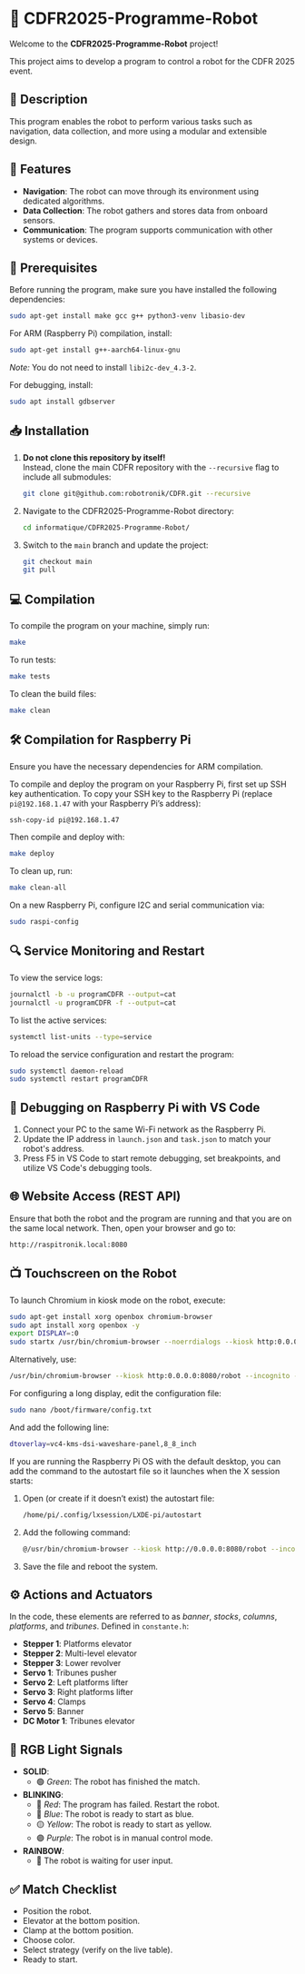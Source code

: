 # 🤖 CDFR2025-Programme-Robot

Welcome to the **CDFR2025-Programme-Robot** project!

This project aims to develop a program to control a robot for the CDFR 2025 event.

## 📖 Description

This program enables the robot to perform various tasks such as navigation, data collection, and more using a modular and extensible design.

## 🚀 Features

- **Navigation**: The robot can move through its environment using dedicated algorithms.
- **Data Collection**: The robot gathers and stores data from onboard sensors.
- **Communication**: The program supports communication with other systems or devices.

## 🔧 Prerequisites

Before running the program, make sure you have installed the following dependencies:

```bash
sudo apt-get install make gcc g++ python3-venv libasio-dev
```

For ARM (Raspberry Pi) compilation, install:

```bash
sudo apt-get install g++-aarch64-linux-gnu
```

*Note:* You do not need to install `libi2c-dev_4.3-2`.

For debugging, install:

```bash
sudo apt install gdbserver
```

## 📥 Installation

1. **Do not clone this repository by itself!**  
   Instead, clone the main CDFR repository with the `--recursive` flag to include all submodules:

   ```bash
   git clone git@github.com:robotronik/CDFR.git --recursive
   ```

2. Navigate to the CDFR2025-Programme-Robot directory:

   ```bash
   cd informatique/CDFR2025-Programme-Robot/
   ```

3. Switch to the `main` branch and update the project:

   ```bash
   git checkout main
   git pull
   ```

## 💻 Compilation

To compile the program on your machine, simply run:

```bash
make
```

To run tests:

```bash
make tests
```

To clean the build files:

```bash
make clean
```

## 🛠️ Compilation for Raspberry Pi

Ensure you have the necessary dependencies for ARM compilation.

To compile and deploy the program on your Raspberry Pi, first set up SSH key authentication. To copy your SSH key to the Raspberry Pi (replace `pi@192.168.1.47` with your Raspberry Pi’s address):

```bash
ssh-copy-id pi@192.168.1.47
```

Then compile and deploy with:

```bash
make deploy
```

To clean up, run:

```bash
make clean-all
```

On a new Raspberry Pi, configure I2C and serial communication via:

```bash
sudo raspi-config
```

## 🔍 Service Monitoring and Restart

To view the service logs:

```bash
journalctl -b -u programCDFR --output=cat
journalctl -u programCDFR -f --output=cat
```

To list the active services:

```bash
systemctl list-units --type=service
```

To reload the service configuration and restart the program:

```bash
sudo systemctl daemon-reload
sudo systemctl restart programCDFR
```

## 🐞 Debugging on Raspberry Pi with VS Code

1. Connect your PC to the same Wi-Fi network as the Raspberry Pi.
2. Update the IP address in `launch.json` and `task.json` to match your robot's address.
3. Press F5 in VS Code to start remote debugging, set breakpoints, and utilize VS Code's debugging tools.

## 🌐 Website Access (REST API)

Ensure that both the robot and the program are running and that you are on the same local network. Then, open your browser and go to:

```url
http://raspitronik.local:8080
```

## 📺 Touchscreen on the Robot

To launch Chromium in kiosk mode on the robot, execute:

```bash
sudo apt-get install xorg openbox chromium-browser
sudo apt install xorg openbox -y
export DISPLAY=:0
sudo startx /usr/bin/chromium-browser --noerrdialogs --kiosk http:0.0.0.0:8080/robot --incognito --disable-extensions --no-sandbox
```

Alternatively, use:

```bash
/usr/bin/chromium-browser --kiosk http:0.0.0.0:8080/robot --incognito --disable-extensions
```

For configuring a long display, edit the configuration file:

```bash
sudo nano /boot/firmware/config.txt
```

And add the following line:

```bash
dtoverlay=vc4-kms-dsi-waveshare-panel,8_8_inch
```

If you are running the Raspberry Pi OS with the default desktop, you can add the command to the autostart file so it launches when the X session starts:

1. Open (or create if it doesn’t exist) the autostart file:

   ```bash
   /home/pi/.config/lxsession/LXDE-pi/autostart
   ```

2. Add the following command:

   ```bash
   @/usr/bin/chromium-browser --kiosk http://0.0.0.0:8080/robot --incognito --disable-extensions
   ```

3. Save the file and reboot the system.

## ⚙️ Actions and Actuators

In the code, these elements are referred to as *banner*, *stocks*, *columns*, *platforms*, and *tribunes*. Defined in `constante.h`:

- **Stepper 1**: Platforms elevator
- **Stepper 2**: Multi-level elevator
- **Stepper 3**: Lower revolver
- **Servo 1**: Tribunes pusher
- **Servo 2**: Left platforms lifter
- **Servo 3**: Right platforms lifter
- **Servo 4**: Clamps
- **Servo 5**: Banner
- **DC Motor 1**: Tribunes elevator

## 🌈 RGB Light Signals

- **SOLID**:
  - 🟢 *Green*: The robot has finished the match.
- **BLINKING**:
  - 🔴 *Red*: The program has failed. Restart the robot.
  - 🔵 *Blue*: The robot is ready to start as blue.
  - 🟡 *Yellow*: The robot is ready to start as yellow.
  - 🟣 *Purple*: The robot is in manual control mode.
- **RAINBOW**:
  - 🌈 The robot is waiting for user input.

## ✅ Match Checklist

- Position the robot.
- Elevator at the bottom position.
- Clamp at the bottom position.
- Choose color.
- Select strategy (verify on the live table).
- Ready to start.